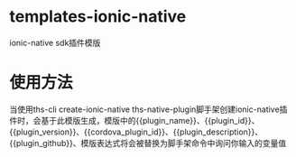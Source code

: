 # templates-ionic-native
ionic-native sdk插件模版

# 使用方法
当使用ths-cli create-ionic-native ths-native-plugin脚手架创建ionic-native插件时，会基于此模版生成，模版中的{{plugin_name}}、{{plugin_id}}、{{plugin_version}}、{{cordova_plugin_id}}、{{plugin_description}}、{{plugin_github}}、模版表达式将会被替换为脚手架命令中询问你输入的变量值
